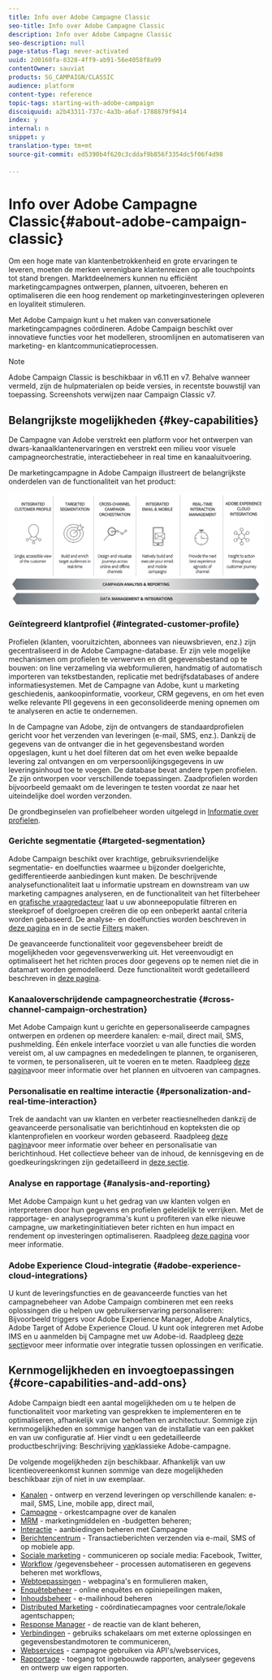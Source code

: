 ```yaml
---
title: Info over Adobe Campagne Classic
seo-title: Info over Adobe Campagne Classic
description: Info over Adobe Campagne Classic
seo-description: null
page-status-flag: never-activated
uuid: 2d0160fa-8328-4ff9-ab91-56e4058f8a99
contentOwner: sauviat
products: SG_CAMPAIGN/CLASSIC
audience: platform
content-type: reference
topic-tags: starting-with-adobe-campaign
discoiquuid: a2b43311-737c-4a3b-a6af-1788879f9414
index: y
internal: n
snippet: y
translation-type: tm+mt
source-git-commit: ed5390b4f620c3cddaf9b856f3354dc5f06f4d98

---
```



# Info over Adobe Campagne Classic{#about-adobe-campaign-classic}

Om een hoge mate van klantenbetrokkenheid en grote ervaringen te leveren, moeten de merken verenigbare klantenreizen op alle touchpoints tot stand brengen. Marktdeelnemers kunnen nu efficiënt marketingcampagnes ontwerpen, plannen, uitvoeren, beheren en optimaliseren die een hoog rendement op marketinginvesteringen opleveren en loyaliteit stimuleren.

Met Adobe Campaign kunt u het maken van conversationele marketingcampagnes coördineren. Adobe Campaign beschikt over innovatieve functies voor het modelleren, stroomlijnen en automatiseren van marketing- en klantcommunicatieprocessen.

>[!NOTE]
>
>Adobe Campaign Classic is beschikbaar in v6.11 en v7. Behalve wanneer vermeld, zijn de hulpmaterialen op beide versies, in recentste bouwstijl van toepassing. Screenshots verwijzen naar Campaign Classic v7.

## Belangrijkste mogelijkheden {#key-capabilities}

De Campagne van Adobe verstrekt een platform voor het ontwerpen van dwars-kanaalklantenervaringen en verstrekt een milieu voor visuele campagneorchestratie, interactiebeheer in real time en kanaaluitvoering.

De marketingcampagne in Adobe Campaign illustreert de belangrijkste onderdelen van de functionaliteit van het product:

![](assets/d_ncs_user_emarketing.png)

### Geïntegreerd klantprofiel {#integrated-customer-profile}

Profielen (klanten, vooruitzichten, abonnees van nieuwsbrieven, enz.) zijn gecentraliseerd in de Adobe Campagne-database. Er zijn vele mogelijke mechanismen om profielen te verwerven en dit gegevensbestand op te bouwen: on line verzameling via webformulieren, handmatig of automatisch importeren van tekstbestanden, replicatie met bedrijfsdatabases of andere informatiesystemen. Met de Campagne van Adobe, kunt u marketing geschiedenis, aankoopinformatie, voorkeur, CRM gegevens, en om het even welke relevante PII gegevens in een geconsolideerde mening opnemen om te analyseren en actie te ondernemen.

In de Campagne van Adobe, zijn de ontvangers de standaardprofielen gericht voor het verzenden van leveringen (e-mail, SMS, enz.). Dankzij de gegevens van de ontvanger die in het gegevensbestand worden opgeslagen, kunt u het doel filteren dat om het even welke bepaalde levering zal ontvangen en om verpersoonlijkingsgegevens in uw leveringsinhoud toe te voegen. De database bevat andere typen profielen. Ze zijn ontworpen voor verschillende toepassingen. Zaadprofielen worden bijvoorbeeld gemaakt om de leveringen te testen voordat ze naar het uiteindelijke doel worden verzonden.

De grondbeginselen van profielbeheer worden uitgelegd in [Informatie over profielen](../../platform/using/about-profiles.md).

### Gerichte segmentatie {#targeted-segmentation}

Adobe Campaign beschikt over krachtige, gebruiksvriendelijke segmentatie- en doelfuncties waarmee u bijzonder doelgerichte, gedifferentieerde aanbiedingen kunt maken. De beschrijvende analysefunctionaliteit laat u informatie upstream en downstream van uw marketing campagnes analyseren, en de functionaliteit van het filterbeheer en [grafische vraagredacteur](../../platform/using/about-queries-in-campaign.md) laat u uw abonneepopulatie filtreren en steekproef of doelgroepen creëren die op een onbeperkt aantal criteria worden gebaseerd. De analyse- en doelfuncties worden beschreven in [deze pagina](../../reporting/using/about-descriptive-analysis.md) en in de sectie [Filters](../../platform/using/creating-filters.md) maken.

De geavanceerde functionaliteit voor gegevensbeheer breidt de mogelijkheden voor gegevensverwerking uit. Het vereenvoudigt en optimaliseert het het richten proces door gegevens op te nemen niet die in datamart worden gemodelleerd. Deze functionaliteit wordt gedetailleerd beschreven in [deze pagina](../../workflow/using/targeting-data.md#data-management).

### Kanaaloverschrijdende campagneorchestratie {#cross-channel-campaign-orchestration}

Met Adobe Campaign kunt u gerichte en gepersonaliseerde campagnes ontwerpen en ordenen op meerdere kanalen: e-mail, direct mail, SMS, pushmelding. Één enkele interface voorziet u van alle functies die worden vereist om, al uw campagnes en mededelingen te plannen, te organiseren, te vormen, te personaliseren, uit te voeren en te meten. Raadpleeg [deze pagina](../../campaign/using/setting-up-marketing-campaigns.md)voor meer informatie over het plannen en uitvoeren van campagnes.

### Personalisatie en realtime interactie {#personalization-and-real-time-interaction}

Trek de aandacht van uw klanten en verbeter reactiesnelheden dankzij de geavanceerde personalisatie van berichtinhoud en kopteksten die op klantenprofielen en voorkeur worden gebaseerd. Raadpleeg [deze pagina](../../delivery/using/about-personalization.md)voor meer informatie over beheer en personalisatie van berichtinhoud. Het collectieve beheer van de inhoud, de kennisgeving en de goedkeuringskringen zijn gedetailleerd in [deze sectie](../../campaign/using/about-marketing-resource-management.md).

### Analyse en rapportage {#analysis-and-reporting}

Met Adobe Campaign kunt u het gedrag van uw klanten volgen en interpreteren door hun gegevens en profielen geleidelijk te verrijken. Met de rapportage- en analyseprogramma&#39;s kunt u profiteren van elke nieuwe campagne, uw marketinginitiatieven beter richten en hun impact en rendement op investeringen optimaliseren. Raadpleeg [deze pagina](../../reporting/using/reports-on-deliveries.md#accessing-existing-reports) voor meer informatie.

### Adobe Experience Cloud-integratie {#adobe-experience-cloud-integrations}

U kunt de leveringsfuncties en de geavanceerde functies van het campagnebeheer van Adobe Campaign combineren met een reeks oplossingen die u helpen uw gebruikerservaring personaliseren: Bijvoorbeeld triggers voor Adobe Experience Manager, Adobe Analytics, Adobe Target of Adobe Experience Cloud. U kunt ook integreren met Adobe IMS en u aanmelden bij Campagne met uw Adobe-id. Raadpleeg [deze sectie](../../integrations/using/about-adobe-id.md)voor meer informatie over integratie tussen oplossingen en verificatie.

## Kernmogelijkheden en invoegtoepassingen {#core-capabilities-and-add-ons}

Adobe Campaign biedt een aantal mogelijkheden om u te helpen de functionaliteit voor marketing van gesprekken te implementeren en te optimaliseren, afhankelijk van uw behoeften en architectuur. Sommige zijn kernmogelijkheden en sommige hangen van de installatie van een pakket en van uw configuratie af. Hier vindt u een gedetailleerde productbeschrijving: Beschrijving [van](https://helpx.adobe.com/legal/product-descriptions/adobe-campaign-classic---product-description.html)klassieke Adobe-campagne.

De volgende mogelijkheden zijn beschikbaar. Afhankelijk van uw licentieovereenkomst kunnen sommige van deze mogelijkheden beschikbaar zijn of niet in uw exemplaar.

* [Kanalen](../../delivery/using/communication-channels.md) - ontwerp en verzend leveringen op verschillende kanalen: e-mail, SMS, Line, mobile app, direct mail,
* [Campagne](../../campaign/using/designing-marketing-campaigns.md) - orkestcampagne over de kanalen
* [MRM](../../campaign/using/about-marketing-resource-management.md) - marketingmiddelen en -budgetten beheren;
* [Interactie](../../interaction/using/interaction-and-offer-management.md) - aanbiedingen beheren met Campagne
* [Berichtencentrum](../../message-center/using/about-transactional-messaging.md) - Transactieberichten verzenden via e-mail, SMS of op mobiele app.
* [Sociale marketing](../../social/using/about-social-marketing.md) - communiceren op sociale media: Facebook, Twitter,
* [Workflow](../../workflow/using/about-workflows.md) /gegevensbeheer - processen automatiseren en gegevens beheren met workflows,
* [Webtoepassingen](../../web/using/about-web-applications.md) - webpagina&#39;s en formulieren maken,
* [Enquêtebeheer](../../web/using/about-surveys.md) - online enquêtes en opiniepeilingen maken,
* [Inhoudsbeheer](../../delivery/using/about-content-management.md) - e-mailinhoud beheren
* [Distributed Marketing](../../campaign/using/about-distributed-marketing.md) - coördinatiecampagnes voor centrale/lokale agentschappen;
* [Response Manager](../../campaign/using/about-response-manager.md) - de reactie van de klant beheren,
* [Verbindingen](../../platform/using/about-connectors.md) - gebruiks schakelaars om met externe oplossingen en gegevensbestandmotoren te communiceren,
* [Webservices](../../configuration/using/about-web-services.md) - campagne gebruiken via API&#39;s/webservices,
* [Rapportage](../../reporting/using/about-adobe-campaign-reporting-tools.md) - toegang tot ingebouwde rapporten, analyseer gegevens en ontwerp uw eigen rapporten.

